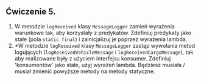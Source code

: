 ## Ćwiczenie 5.
1. W metodzie `logReceived` klasy `MessageLogger` zamień wyrażenia warunkowe tak, aby korzystały z predykatów.
Zdefiniuj predykaty jako stałe (pola `static final`) i zainicjalizuj je poprzez wyrażenia lambda.
2. *W metodzie `logReceived` klasy `MessageLogger` zastąp wywołania metod logujących 
(`logReceivedVehicleMessage` i `logReceivedCargoMessage`), tak aby realizowane były z użyciem interfejsu konsumer.
Zdefiniuj 'konsumentów' jako stałe, użyj wyrażeń lambda.
Będziesz musiała / musiał zmienić powyższe metody na metody statyczne.